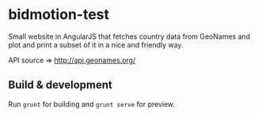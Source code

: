 # bidmotion-test

Small website in AngularJS that fetches country data from
GeoNames and plot and print a subset of it in a nice and friendly way.

API source => http://api.geonames.org/

## Build & development

Run `grunt` for building and `grunt serve` for preview.
